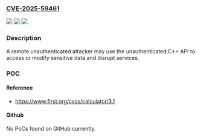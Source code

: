 ### [CVE-2025-59461](https://cve.mitre.org/cgi-bin/cvename.cgi?name=CVE-2025-59461)
![](https://img.shields.io/static/v1?label=Product&message=TLOC100-100%20all%20Firmware%20versions&color=blue)
![](https://img.shields.io/static/v1?label=Version&message=all%20versions%20&color=brightgreen)
![](https://img.shields.io/static/v1?label=Vulnerability&message=CWE-862%20Missing%20Authorization&color=brightgreen)

### Description

A remote unauthenticated attacker may use the unauthenticated C++ API to access or modify sensitive data and disrupt services.

### POC

#### Reference
- https://www.first.org/cvss/calculator/3.1

#### Github
No PoCs found on GitHub currently.

